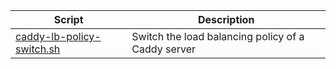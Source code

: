 | Script | Description |
|--|--|
| [caddy-lb-policy-switch.sh](https://github.com/monobilisim/mono.sh/blob/main/caddy/caddy-lb-policy-switch.sh) | Switch the load balancing policy of a Caddy server |
